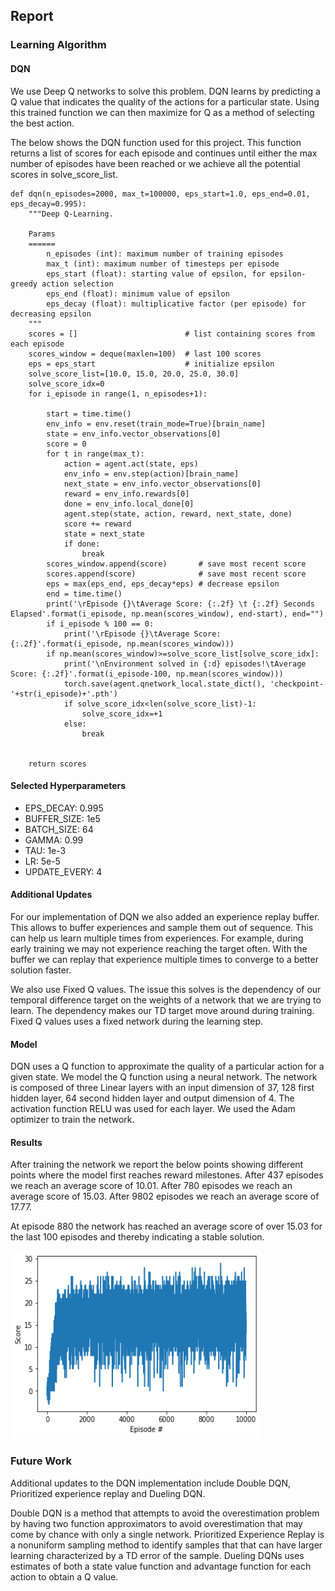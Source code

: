 ## Report

### Learning Algorithm
#### DQN
We use Deep Q networks to solve this problem. DQN learns by predicting a Q value that indicates the quality of the actions for a particular state. Using this trained function we can then maximize for Q as a method of selecting the best action.

The below shows the DQN function used for this project. This function returns a list of scores for each episode and continues until either the max number of episodes have been reached or we achieve all the potential scores in solve_score_list.

```
def dqn(n_episodes=2000, max_t=100000, eps_start=1.0, eps_end=0.01, eps_decay=0.995):
    """Deep Q-Learning.
    
    Params
    ======
        n_episodes (int): maximum number of training episodes
        max_t (int): maximum number of timesteps per episode
        eps_start (float): starting value of epsilon, for epsilon-greedy action selection
        eps_end (float): minimum value of epsilon
        eps_decay (float): multiplicative factor (per episode) for decreasing epsilon
    """
    scores = []                        # list containing scores from each episode
    scores_window = deque(maxlen=100)  # last 100 scores
    eps = eps_start                    # initialize epsilon
    solve_score_list=[10.0, 15.0, 20.0, 25.0, 30.0]
    solve_score_idx=0
    for i_episode in range(1, n_episodes+1):
        
        start = time.time()
        env_info = env.reset(train_mode=True)[brain_name]
        state = env_info.vector_observations[0] 
        score = 0
        for t in range(max_t):
            action = agent.act(state, eps)
            env_info = env.step(action)[brain_name]
            next_state = env_info.vector_observations[0]
            reward = env_info.rewards[0]
            done = env_info.local_done[0]
            agent.step(state, action, reward, next_state, done)
            score += reward
            state = next_state
            if done:
                break 
        scores_window.append(score)       # save most recent score
        scores.append(score)              # save most recent score
        eps = max(eps_end, eps_decay*eps) # decrease epsilon
        end = time.time() 
        print('\rEpisode {}\tAverage Score: {:.2f} \t {:.2f} Seconds Elapsed'.format(i_episode, np.mean(scores_window), end-start), end="")
        if i_episode % 100 == 0:
            print('\rEpisode {}\tAverage Score: {:.2f}'.format(i_episode, np.mean(scores_window)))
        if np.mean(scores_window)>=solve_score_list[solve_score_idx]:
            print('\nEnvironment solved in {:d} episodes!\tAverage Score: {:.2f}'.format(i_episode-100, np.mean(scores_window)))
            torch.save(agent.qnetwork_local.state_dict(), 'checkpoint-'+str(i_episode)+'.pth')
            if solve_score_idx<len(solve_score_list)-1:
                solve_score_idx=+1
            else:
                break
         
            
    return scores
```
#### Selected Hyperparameters
- EPS_DECAY: 0.995
- BUFFER_SIZE: 1e5
- BATCH_SIZE: 64
- GAMMA: 0.99
- TAU: 1e-3
- LR: 5e-5
- UPDATE_EVERY: 4

#### Additional Updates
For our implementation of DQN we also added an experience replay buffer. This allows to buffer experiences and sample them out of sequence. This can help us learn multiple times from experiences. For example, during early training we may not experience reaching the target often. With the buffer we can replay that experience multiple times to converge to a better solution faster.

We also use Fixed Q values. The issue this solves is the dependency of our temporal difference target on the weights of a network that we are trying to learn. The dependency makes our TD target move around during training. Fixed Q values uses a fixed network during the learning step.


#### Model
DQN uses a Q function to approximate the quality of a particular action for a given state. We model the Q function using a neural network. The network is composed of three Linear layers with an input dimension of 37, 128 first hidden layer, 64 second hidden layer and output dimension of 4. The activation function RELU was used for each layer. We used the Adam optimizer to train the network.


#### Results
After training the network we report the below points showing different points where the model first reaches reward milestones.
After 437 episodes we reach an average score of 10.01.
After 780 episodes we reach an average score of 15.03.
After 9802 episodes we reach an average score of 17.77.

At episode 880 the network has reached an average score of over 15.03 for the last 100 episodes and thereby indicating a stable solution.

<img src="agent_dqn_learn.png" width="400" height="300">

### Future Work
Additional updates to the DQN implementation include Double DQN, Prioritized experience replay and Dueling DQN. 

Double DQN is a method that attempts to avoid the overestimation problem by having two function approximators to avoid overestimation that may come by chance with only a single network.
Prioritized Experience Replay is a nonuniform sampling method to identify samples that that can have larger learning characterized by a TD error of the sample.
Dueling DQNs uses estimates of both a state value function and advantage function for each action to obtain a Q value.
